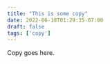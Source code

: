 ```yaml
---
title: "This is some copy"
date: 2022-06-18T01:29:35-07:00
draft: false
tags: ['copy']
---
```

Copy goes here.